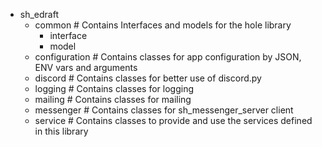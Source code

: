 - sh_edraft
    - common                # Contains Interfaces and models for the hole library
        - interface
        - model
    - configuration         # Contains classes for app configuration by JSON, ENV vars and arguments
    - discord               # Contains classes for better use of discord.py
    - logging               # Contains classes for logging
    - mailing               # Contains classes for mailing
    - messenger             # Contains classes for sh_messenger_server client
    - service               # Contains classes to provide and use the services defined in this library